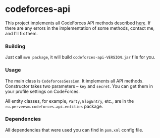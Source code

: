 # codeforces-api

This project implements all CodeForces API methods described [here](https://codeforces.com/apiHelp). If there are any errors in the implementation of some methods, contact me, and I'll fix them.

### Building

Just call `mvn package`, it will build `codeforces-api-VERSION.jar` file for you.

### Usage

The main class is `CodeforcesSession`. It implements all API methods. Constructor takes two parameters – `key` and `secret`. You can get them in your profile settings on CodeForces.

All entity classes, for example, `Party`, `BlogEntry`, etc., are in the `ru.perveevm.codeforces.api.entities` package.

### Dependencies

All dependencies that were used you can find in `pom.xml` config file.
